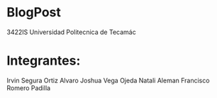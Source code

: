 # BlogPost
3422IS
Universidad Politecnica de Tecamác
# Integrantes: 
Irvin Segura Ortiz
Alvaro Joshua Vega Ojeda
Natali Aleman
Francisco Romero Padilla 

